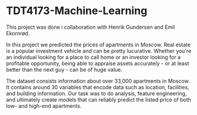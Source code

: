 # TDT4173-Machine-Learning

This project was done i collaboration with Henrik Gundersen and Emil Ekornrød.

In this project we predicted the prices of apartments in Moscow.
Real estate is a popular investment vehicle and can be pretty lucurative.
Whether you're an individual looking for a place to call home or an investor looking for a profitable opportunity,
being able to appraise assets accurately - or at least better than the next guy - can be of huge value.

The dataset consists information about over 33,000 apartments in Moscow. 
It contains around 30 variables that encode data such as location, facilities, and building information.
Our task was to do analysis, feature engineering, and ultimately create models that can reliably predict the listed price of both low- and high-end apartments.
